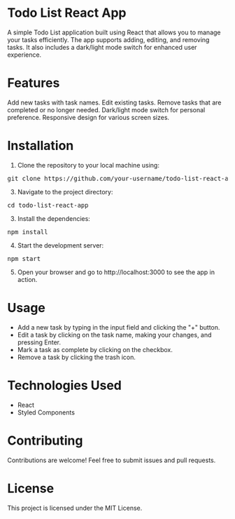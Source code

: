 # Todo List React App

A simple Todo List application built using React that allows you to manage your tasks efficiently. The app supports adding, editing, and removing tasks. It also includes a dark/light mode switch for enhanced user experience.

# Features
Add new tasks with task names.
Edit existing tasks.
Remove tasks that are completed or no longer needed.
Dark/light mode switch for personal preference.
Responsive design for various screen sizes.
# Installation
1. Clone the repository to your local machine using:
<pre>git clone https://github.com/your-username/todo-list-react-app.git</pre>
3. Navigate to the project directory:
<pre>cd todo-list-react-app</pre>
3. Install the dependencies:
<pre>npm install</pre>
4. Start the development server:
<pre>npm start</pre>
5. Open your browser and go to http://localhost:3000 to see the app in action.

# Usage
- Add a new task by typing in the input field and clicking the "+" button.
- Edit a task by clicking on the task name, making your changes, and pressing Enter.
- Mark a task as complete by clicking on the checkbox.
- Remove a task by clicking the trash icon.


# Technologies Used
- React
- Styled Components
# Contributing
Contributions are welcome! Feel free to submit issues and pull requests.

# License
This project is licensed under the MIT License.
